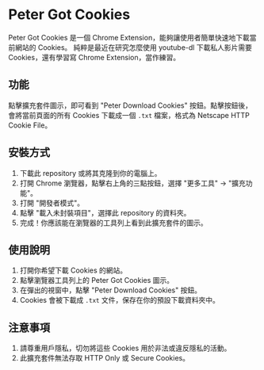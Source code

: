 # Peter Got Cookies

Peter Got Cookies 是一個 Chrome Extension，能夠讓使用者簡單快速地下載當前網站的 Cookies。
純粹是最近在研究怎麼使用 youtube-dl 下載私人影片需要 Cookies，還有學習寫 Chrome Extension，當作練習。

## 功能

點擊擴充套件圖示，即可看到 "Peter Download Cookies" 按鈕。點擊按鈕後，會將當前頁面的所有 Cookies 下載成一個 `.txt` 檔案，格式為 Netscape HTTP Cookie File。

## 安裝方式

1. 下載此 repository 或將其克隆到你的電腦上。
2. 打開 Chrome 瀏覽器，點擊右上角的三點按鈕，選擇 "更多工具" -> "擴充功能"。
3. 打開 "開發者模式"。
4. 點擊 "載入未封裝項目"，選擇此 repository 的資料夾。
5. 完成！你應該能在瀏覽器的工具列上看到此擴充套件的圖示。

## 使用說明

1. 打開你希望下載 Cookies 的網站。
2. 點擊瀏覽器工具列上的 Peter Got Cookies 圖示。
3. 在彈出的視窗中，點擊 "Peter Download Cookies" 按鈕。
4. Cookies 會被下載成 `.txt` 文件，保存在你的預設下載資料夾中。

## 注意事項

1. 請尊重用戶隱私，切勿將這些 Cookies 用於非法或違反隱私的活動。
2. 此擴充套件無法存取 HTTP Only 或 Secure Cookies。
